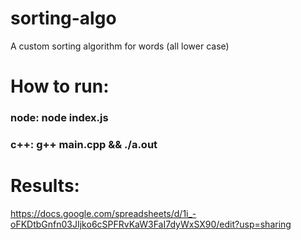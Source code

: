 # sorting-algo
A custom sorting algorithm for words (all lower case)

# How to run:
### node: node index.js
### c++: g++ main.cpp && ./a.out

# Results:
https://docs.google.com/spreadsheets/d/1i_-oFKDtbGnfn03JIjko6cSPFRvKaW3FaI7dyWxSX90/edit?usp=sharing

